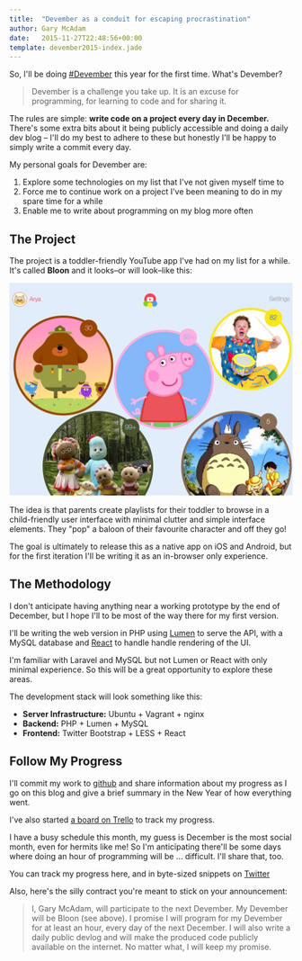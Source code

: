 ```yaml
---
title:  "Devember as a conduit for escaping procrastination"
author: Gary McAdam
date:   2015-11-27T22:48:56+00:00
template: devember2015-index.jade
---
```


So, I'll be doing [#Devember](http://devember.org/) this year for the first time. What's Devember?

<span class="more"></span>

> Devember is a challenge you take up. It is an excuse for programming, for learning to code and for sharing it.

The rules are simple: **write code on a project every day in December.** There's some extra bits about it being
publicly accessible and doing a daily dev blog &ndash; I'll do my best to adhere to these but honestly I'll
be happy to simply write a commit every day.

My personal goals for Devember are:

  1. Explore some technologies on my list that I've not given myself time to
  2. Force me to continue work on a project I've been meaning to do in my spare time for a while
  3. Enable me to write about programming on my blog more often

## The Project

The project is a toddler-friendly YouTube app I've had on my list for a while. It's called **Bloon** and it
looks&ndash;or will look&ndash;like this:

![](bloon.png)

The idea is that parents create playlists for their toddler to browse in a child-friendly user interface
with minimal clutter and simple interface elements. They "pop" a baloon of their favourite character
and off they go!

The goal is ultimately to release this as a native app on iOS and Android, but for the first iteration
I'll be writing it as an in-browser only experience.

## The Methodology

I don't anticipate having anything near a working prototype by the end of December, but I hope I'll to be
most of the way there for my first version.

I'll be writing the web version in PHP using [Lumen](http://lumen.laravel.com/) to serve the API,
with a MySQL database and [React](https://facebook.github.io/react/) to handle handle rendering of the UI.

I'm familiar with Laravel and MySQL but not Lumen or React with only minimal experience. So this will be
a great opportunity to explore these areas.

The development stack will look something like this:

  - **Server Infrastructure:** Ubuntu + Vagrant + nginx
  - **Backend:** PHP + Lumen + MySQL
  - **Frontend:** Twitter Bootstrap + LESS + React

## Follow My Progress

I'll commit my work to [github](https://github.com/gpmcadam) and share information
about my progress as I go on this blog and give a brief summary in the New Year of how everything went.

I've also started [a board on Trello](https://trello.com/b/E0sJf6x3/bloon-devember) to track my progress.

I have a busy schedule this month, my guess is December is the most social month, even for hermits like me! So
I'm anticipating there'll be some days where doing an hour of programming will be ... difficult. I'll share that, too.

You can track my progress here, and in byte-sized snippets on [Twitter](https://twitter.com/gpmcadam)

Also, here's the silly contract you're meant to stick on your announcement:

> I, Gary McAdam, will participate to the next Devember. My Devember will be Bloon (see above). I promise I will program for my Devember for at least an hour, every day of the next December. I will also write a daily public devlog and will make the produced code publicly available on the internet. No matter what, I will keep my promise. 